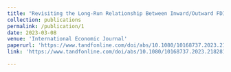 ```yaml
---
title: "Revisiting the Long-Run Relationship Between Inward/Outward FDI and Income Inequality: New Evidence from the OECD"
collection: publications
permalink: /publication/1
date: 2023-03-08
venue: 'International Economic Journal'
paperurl: 'https://www.tandfonline.com/doi/abs/10.1080/10168737.2023.2182814'
link: 'https://www.tandfonline.com/doi/abs/10.1080/10168737.2023.2182814'

---
```

